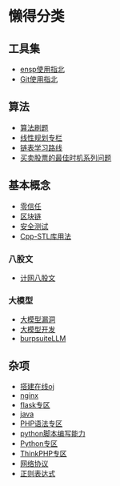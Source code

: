 # 懒得分类

## 工具集

- [ensp使用指北](工作/ensp使用指北)
- [Git使用指北](工作/Git使用指北)

## 算法

- [算法刷题](算法/算法刷题)
- [线性规划专栏](算法/线性规划专栏)
- [链表学习路线](工作/链表学习路线(1w6长文))
- [买卖股票的最佳时机系列问题](工作/买卖股票的最佳时机系列问题)

## 基本概念

- [零信任](工作/零信任)
- [区块链](工作/区块链)
- [安全测试](工作/安全测试)
- [Cpp-STL库用法](工作/Cpp-STL库用法)

<!-- slide:break -->

### 八股文

- [计网八股文](工作/计网八股文)

### 大模型

- [大模型漏洞](大模型/大模型漏洞)
- [大模型开发](大模型/大模型开发)
- [burpsuiteLLM](大模型/burpsuiteLLM)

## 杂项

 - [搭建在线oj](工作/搭建在线oj)
 - [nginx](工作/nginx)
 - [flask专区](专区/flask专区)
 - [java](专区/java)
 - [PHP语法专区](专区/PHP语法专区)
 - [python脚本编写能力](专区/python脚本编写能力)
 - [Python专区](专区/Python专区)
 - [ThinkPHP专区](专区/ThinkPHP专区)
 - [网络协议](专区/网络协议)
 - [正则表达式](专区/正则表达式)

<!-- slide:break-# -->
